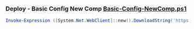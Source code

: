 ### Deploy - Basic Config New Comp [Basic-Config-NewComp.ps1][1]
```powershell
Invoke-Expression ([System.Net.WebClient]::new().DownloadString('https://raw.githubusercontent.com/Woznet/Woz-Assemblies/main/Config-Computer/Basic-Config-NewComp.ps1'))
```

[1]: https://github.com/Woznet/Woz-Assemblies/main/Config-Computer/Basic-Config-NewComp.ps1
